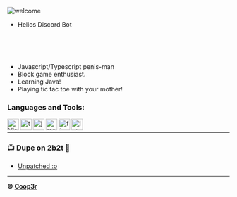 ![welcome](https://i.imgur.com/t5JJWVs.png) <br/>
- Helios Discord Bot
<br>
<br>
<br>

- Javascript/Typescript penis-man
- Block game enthusiast.
- Learning Java! <br />
- Playing tic tac toe with your mother!

### Languages and Tools:

<img align="left" alt="Visual Studio Code" width="26px" src="https://i.imgur.com/LwSdAlE.png" />
<img align="left" alt="ts" width="26px" src="https://i.imgur.com/vSgFULR.png" />
<img align="left" alt="js" width="26px" src="https://i.imgur.com/3u1wzwE.png" />
<img align="left" alt="mongodb" width="26px" src="https://imgur.com/xN5cFRr.png" /> 
<img align="left" alt="firebase" width="26px" src="https://img.icons8.com/color/452/firebase.png" /> 
<img align="left" alt="Intellij" width="26px" src="https://upload.wikimedia.org/wikipedia/commons/thumb/9/9c/IntelliJ_IDEA_Icon.svg/1024px-IntelliJ_IDEA_Icon.svg.png" /> <br />

<!-- ### Jobs
Currently coding discord bots for payments. Send me a message on discord to discuss.<br>
(Reputation) -> [epicnpc.com](https://www.epicnpc.com/members/reconlx.1167846/)<br /> -->

---

### 📺 Dupe on 2b2t 🥶

<!-- YOUTUBE:START -->
- [Unpatched :o](https://www.youtube.com/watch?v=ouWzUst8KKQ&t)
<!-- YOUTUBE:END -->

---


**© [Coop3r](https://github.com/Coop3r)**
